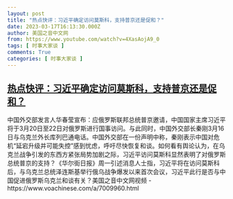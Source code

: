 ```yaml
---
layout: post
title: "热点快评：习近平确定访问莫斯科，支持普京还是促和？"
date: 2023-03-17T16:13:30.000Z
author: 美国之音中文网
from: https://www.youtube.com/watch?v=4XasAojA9_0
tags: [ 时事大家谈 ]
comments: True
categories: [ 时事大家谈 ]
---
```

<!--1679069610000-->
[热点快评：习近平确定访问莫斯科，支持普京还是促和？](https://www.youtube.com/watch?v=4XasAojA9_0)
------

<div>
中国外交部发言人华春莹宣布：应俄罗斯联邦总统普京邀请，中国国家主席习近平将于3月20日至22日对俄罗斯进行国事访问。与此同时，中国外交部长秦刚3月16日与乌克兰外长库列巴通电话。中国外交部在一份声明中称，秦刚表示中国对危机“延宕升级并可能失控”感到忧虑，呼吁尽快恢复和谈。如何看有舆论认为，在乌克兰战争引发的东西方紧张局势加剧之际，习近平访问莫斯科显然表明了对俄罗斯总统普京的支持？《华尔街日报》周一引述消息人士指，习近平将在访问莫斯科后，与乌克兰总统泽连斯基举行俄乌战争爆发以来首次会议，习近平此行是否与中国促进俄罗斯乌克兰和谈有关？美国之音中文网视频 - https://www.voachinese.com/a/7009960.html
</div>
